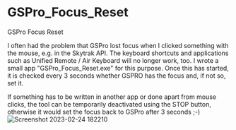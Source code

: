 # GSPro_Focus_Reset
GSPro Focus Reset

I often had the problem that GSPro lost focus when I clicked something with the mouse, e.g. in the Skytrak API. The keyboard shortcuts and applications such as Unified Remote / Air Keyboard will no longer work, too. I wrote a small app "GSPro_Focus_Reset.exe" for this purpose. Once this has started, it is checked every 3 seconds whether GSPRO has the focus and, if not so, set it.

If something has to be written in another app or done apart from mouse clicks, the tool can be temporarily deactivated using the STOP button, otherwise it would set the focus back to GSPro after 3 seconds ;-)![Screenshot 2023-02-24 182210](https://user-images.githubusercontent.com/58996871/221250067-3b93b50b-7bda-4963-a0a6-3e37862dcce7.png)
